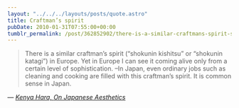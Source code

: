 ```yaml
---
layout: "../../../layouts/posts/quote.astro"
title: Craftman’s spirit
pubDate: 2010-01-31T07:55:00+00:00
tumblr_permalink: /post/362852902/there-is-a-similar-craftmans-spirit-shokunin
---
```


> There is a similar craftman’s spirit (“shokunin kishitsu” or “shokunin katagi”) in Europe. Yet in Europe I can see it coming alive only from a certain level of sophistication. –In Japan, even ordinary jobs such as cleaning and cooking are filled with this craftman’s spirit. It is common sense in Japan.

— <cite>[Kenya Hara, _On Japanese Aesthetics_](https://ia.net/topics/kenya-hara-on-japanese-aesthetics)</cite>
